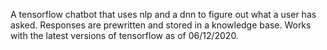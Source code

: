 A tensorflow chatbot that uses nlp and a dnn to figure out what a user has asked. Responses are prewritten and stored in a knowledge base.
Works with the latest versions of tensorflow as of 06/12/2020.

